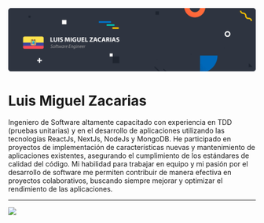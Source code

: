<img src="https://raw.githubusercontent.com/lmzacarias/lmzacarias/main/Luis%20Miguel%20Zacarias.png" alt="Luis Miguel Zacarias - Software Engineer">

# Luis Miguel Zacarias

Ingeniero de Software altamente capacitado con experiencia en TDD (pruebas unitarias) y en el desarrollo de aplicaciones utilizando las tecnologías ReactJs, NextJs, NodeJs y MongoDB. He participado en proyectos de implementación de características nuevas y mantenimiento de aplicaciones existentes, asegurando el cumplimiento de los estándares de calidad del código. Mi habilidad para trabajar en equipo y mi pasión por el desarrollo de software me permiten contribuir de manera efectiva en proyectos colaborativos, buscando siempre mejorar y optimizar el rendimiento de las aplicaciones.

---

<img align="" height='170px' src="https://github-readme-stats.vercel.app/api?username=lmzacarias&theme=graywhite&show_icons=true&count_private=true"/>
